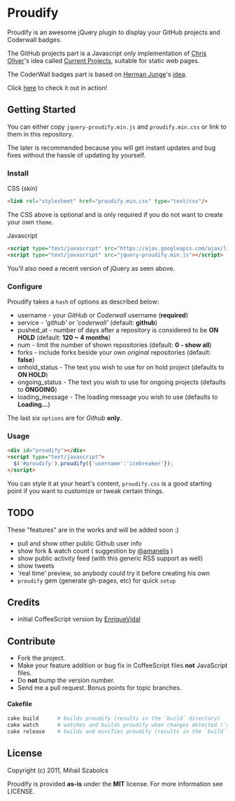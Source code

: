Proudify
========
Proudify is an awesome jQuery plugin to display your GitHub projects and Coderwall badges.

The GitHub projects part is a Javascript only implementation of [Chris Oliver](https://github.com/excid3)'s idea called
[Current Projects](http://currentprojects.heroku.com/), suitable for static web pages.

The CoderWall badges part is based on [Herman Junge](http://hermanjunge.com/)'s 
[idea](http://hermanjunge.com/post/6131651487/coderwall-badge-in-your-blog-d).

Click [here](http://proudify.me) to check it out in action!

Getting Started
---------------
You can either copy `jquery-proudify.min.js` and `proudify.min.css` or 
link to them in this repository.

The later is recommended because you will get instant updates and
bug fixes without the hassle of updating by yourself.

### Install

CSS (skin)

```html
<link rel="stylesheet" href="proudify.min.css" type="text/css"/>
```

The CSS above is optional and is only required if you do not want to create your own `theme`.

Javascript

```html
<script type="text/javascript" src="https://ajax.googleapis.com/ajax/libs/jquery/1.7.0/jquery.min.js"></script>
<script type="text/javascript" src="jquery-proudify.min.js"></script>
```
You'll also need a recent version of jQuery as seen above.

### Configure

Proudify takes a `hash` of options as described below:

* username - your *GitHub* or *Coderwall* username (**required**)
* service - *'github'* or *'coderwall'* (default: **github**)
* pushed_at - number of days after a repository is considered to be **ON HOLD** (default: **120 ~ 4 months**) 
* num - limit the number of shown repositories (default: **0 - show all**)
* forks - include forks beside your own *original* repositories (default: **false**)
* onhold_status - The text you wish to use for on hold project (defaults to **ON HOLD**)
* ongoing_status - The text you wish to use for ongoing projects (defaults to **ONGOING**)
* loading_message - The loading message you wish to use (defaults to **Loading...**)

The last six `options` are for *Github* **only**.

### Usage

```html
<div id="proudify"></div>
<script type="text/javascript">
  $('#proudify').proudify({'username':'icebreaker'});
</script>
```
You can style it at your heart's content, `proudify.css` is a good starting point
if you want to customize or tweak certain things.

TODO
----
These "features" are in the works and will be added soon :)

* pull and show other public Github user info
* show fork & watch count ( suggestion by [@amanelis](https://github.com/amanelis) )
* show public activity feed (with this generic RSS support as well)
* show tweets
* 'real time' preview, so anybody could try it before creating his own
* `proudify` gem (generate gh-pages, etc) for quick `setup`

Credits
-------
* initial CoffeeScript version by [EnriqueVidal](https://github.com/EnriqueVidal)

Contribute
----------
* Fork the project.
* Make your feature addition or bug fix in CoffeeScript files **not** JavaScript files.
* Do **not** bump the version number.
* Send me a pull request. Bonus points for topic branches.

#### Cakefile
```bash
cake build		# builds proudify (results in the `build` directory)
cake watch		# watches and builds proudify when changes detected (`src` directory)
cake release	# builds and minifies proudify (results in the `build` directory)
```

License
-------
Copyright (c) 2011, Mihail Szabolcs

Proudify is provided **as-is** under the **MIT** license. For more information see LICENSE.
